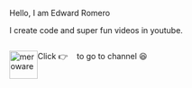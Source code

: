 Hello, I am Edward Romero

I create code and super fun videos in youtube.
</br>
<div style="clear: left;">
  <p style="float: left;">
    Click 👉&nbsp;
    <a href="https://www.youtube.com/channel/UCAyEo_24I-oZtsBcAd3Vxig">
      <img alt="meroware" style="float:left";" src="https://yt3.ggpht.com/a-/AOh14GibaU1lhue324Q68n0M-nrbxL2WgtSf6hp2rqzQ=s100-c-k-c0xffffffff-no-rj-mo"
     width=50">
    </a>
    &nbsp; to go to channel 😆
  </p>
</div>

